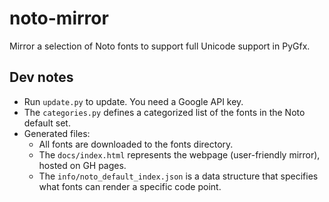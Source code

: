 # noto-mirror

Mirror a selection of Noto fonts to support full Unicode support in PyGfx.

## Dev notes

* Run `update.py` to update. You need a Google API key.
* The `categories.py` defines a categorized list of the fonts in the Noto default set.
* Generated files:
    * All fonts are downloaded to the fonts directory.
    * The `docs/index.html` represents the webpage (user-friendly mirror), hosted on GH pages.
    * The `info/noto_default_index.json` is a data structure that specifies what fonts
      can render a specific code point.
